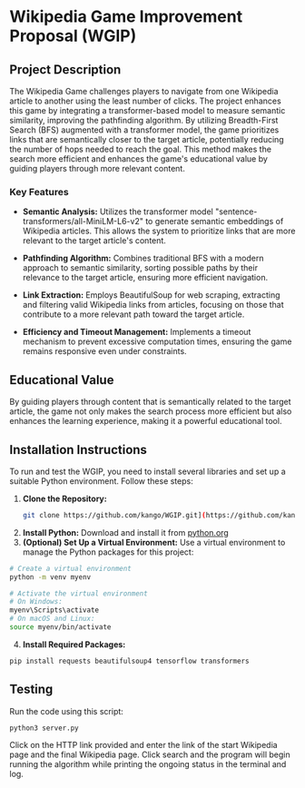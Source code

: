 # Wikipedia Game Improvement Proposal (WGIP)

## Project Description
The Wikipedia Game challenges players to navigate from one Wikipedia article to another using the least number of clicks. The project enhances this game by integrating a transformer-based model to measure semantic similarity, improving the pathfinding algorithm. By utilizing Breadth-First Search (BFS) augmented with a transformer model, the game prioritizes links that are semantically closer to the target article, potentially reducing the number of hops needed to reach the goal. This method makes the search more efficient and enhances the game's educational value by guiding players through more relevant content.

### Key Features

- **Semantic Analysis:** Utilizes the transformer model "sentence-transformers/all-MiniLM-L6-v2" to generate semantic embeddings of Wikipedia articles. This allows the system to prioritize links that are more relevant to the target article's content.

- **Pathfinding Algorithm:** Combines traditional BFS with a modern approach to semantic similarity, sorting possible paths by their relevance to the target article, ensuring more efficient navigation.

- **Link Extraction:** Employs BeautifulSoup for web scraping, extracting and filtering valid Wikipedia links from articles, focusing on those that contribute to a more relevant path toward the target article.

- **Efficiency and Timeout Management:** Implements a timeout mechanism to prevent excessive computation times, ensuring the game remains responsive even under constraints.

## Educational Value

By guiding players through content that is semantically related to the target article, the game not only makes the search process more efficient but also enhances the learning experience, making it a powerful educational tool.



## Installation Instructions
To run and test the WGIP, you need to install several libraries and set up a suitable Python environment. Follow these steps:

1. **Clone the Repository:**
   ```bash
   git clone https://github.com/kango/WGIP.git](https://github.com/kango20/WikipediaGame.git
2. **Install Python:**
Download and install it from [python.org](https://www.python.org/downloads/)
3. **(Optional) Set Up a Virtual Environment:**
Use a virtual environment to manage the Python packages for this project:
```bash
# Create a virtual environment
python -m venv myenv

# Activate the virtual environment
# On Windows:
myenv\Scripts\activate
# On macOS and Linux:
source myenv/bin/activate
```
4. **Install Required Packages:**
```bash
pip install requests beautifulsoup4 tensorflow transformers
```

## Testing
Run the code using this script:
```bash
python3 server.py
```
Click on the HTTP link provided and enter the link of the start Wikipedia page and the final Wikipedia page. Click search and the program will begin running the algorithm while printing the ongoing status in the terminal and log. 
